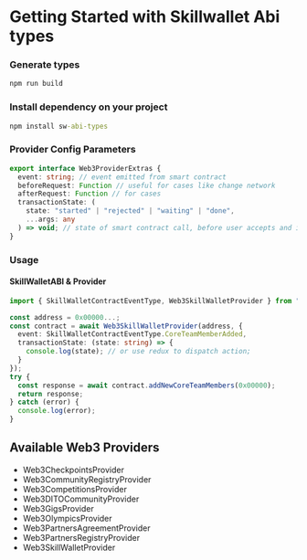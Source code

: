 # Getting Started with Skillwallet Abi types

### Generate types

```cmd
npm run build
```

### Install dependency on your project

```cmd
npm install sw-abi-types
```

### Provider Config Parameters

```ts
export interface Web3ProviderExtras {
  event: string; // event emitted from smart contract
  beforeRequest: Function // useful for cases like change network
  afterRequest: Function // for cases 
  transactionState: (
    state: "started" | "rejected" | "waiting" | "done",
    ...args: any
  ) => void; // state of smart contract call, before user accepts and is complete
}

```

### Usage

#### SkillWalletABI & Provider

```ts
import { SkillWalletContractEventType, Web3SkillWalletProvider } from "@skill-wallet/sw-abi-types";

const address = 0x00000...;
const contract = await Web3SkillWalletProvider(address, {
  event: SkillWalletContractEventType.CoreTeamMemberAdded,
  transactionState: (state: string) => {
    console.log(state); // or use redux to dispatch action;
  }
});
try {
  const response = await contract.addNewCoreTeamMembers(0x00000);
  return response;
} catch (error) {
  console.log(error);
}
```

## Available Web3 Providers

- Web3CheckpointsProvider
- Web3CommunityRegistryProvider
- Web3CompetitionsProvider
- Web3DITOCommunityProvider
- Web3GigsProvider
- Web3OlympicsProvider
- Web3PartnersAgreementProvider
- Web3PartnersRegistryProvider
- Web3SkillWalletProvider
